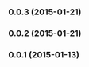 <a name="0.0.3"></a>
### 0.0.3 (2015-01-21)


<a name="0.0.2"></a>
### 0.0.2 (2015-01-21)


<a name="0.0.1"></a>
### 0.0.1 (2015-01-13)

